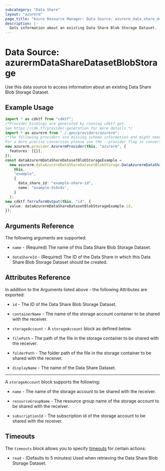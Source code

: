 ```yaml
---
subcategory: "Data Share"
layout: "azurerm"
page_title: "Azure Resource Manager: Data Source: azurerm_data_share_dataset_blob_storage"
description: |-
  Gets information about an existing Data Share Blob Storage Dataset.
---
```


# Data Source: azurermDataShareDatasetBlobStorage

Use this data source to access information about an existing Data Share Blob Storage Dataset.

## Example Usage

```typescript
import * as cdktf from "cdktf";
/*Provider bindings are generated by running cdktf get.
See https://cdk.tf/provider-generation for more details.*/
import * as azurerm from "./.gen/providers/azurerm";
/*The following providers are missing schema information and might need manual adjustments to synthesize correctly: azurerm.
For a more precise conversion please use the --provider flag in convert.*/
new azurerm.provider.AzurermProvider(this, "azurerm", {
  features: [{}],
});
const dataAzurermDataShareDatasetBlobStorageExample =
  new azurerm.dataAzurermDataShareDatasetBlobStorage.DataAzurermDataShareDatasetBlobStorage(
    this,
    "example",
    {
      data_share_id: "example-share-id",
      name: "example-dsbsds",
    }
  );
new cdktf.TerraformOutput(this, "id", {
  value: dataAzurermDataShareDatasetBlobStorageExample.id,
});

```

## Arguments Reference

The following arguments are supported:

*   `name` - (Required) The name of this Data Share Blob Storage Dataset.

*   `dataShareId` - (Required) The ID of the Data Share in which this Data Share Blob Storage Dataset should be created.

## Attributes Reference

In addition to the Arguments listed above - the following Attributes are exported:

*   `id` - The ID of the Data Share Blob Storage Dataset.

*   `containerName` - The name of the storage account container to be shared with the receiver.

*   `storageAccount` - A `storageAccount` block as defined below.

*   `filePath` - The path of the file in the storage container to be shared with the receiver.

*   `folderPath` - The folder path of the file in the storage container to be shared with the receiver.

*   `displayName` - The name of the Data Share Dataset.

***

A `storageAccount` block supports the following:

*   `name` - The name of the storage account to be shared with the receiver.

*   `resourceGroupName` - The resource group name of the storage account to be shared with the receiver.

*   `subscriptionId` - The subscription id of the storage account to be shared with the receiver.

## Timeouts

The `timeouts` block allows you to specify [timeouts](https://www.terraform.io/language/resources/syntax#operation-timeouts) for certain actions:

* `read` - (Defaults to 5 minutes) Used when retrieving the Data Share Blob Storage Dataset.
